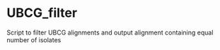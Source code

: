 # UBCG_filter
Script to filter UBCG alignments and output alignment containing equal number of isolates
